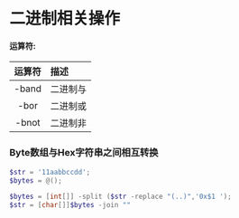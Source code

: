 
# 二进制相关操作

#### 运算符:

| 运算符 | 描述     |
| :----: | :------- |
| -band  | 二进制与 |
|  -bor  | 二进制或 |
| -bnot  | 二进制非 |

### Byte数组与Hex字符串之间相互转换

```powershell
$str = '11aabbccdd';
$bytes = @();

$bytes = [int[]] -split ($str -replace "(..)",'0x$1 ');
$str = [char[]]$bytes -join ""

```


